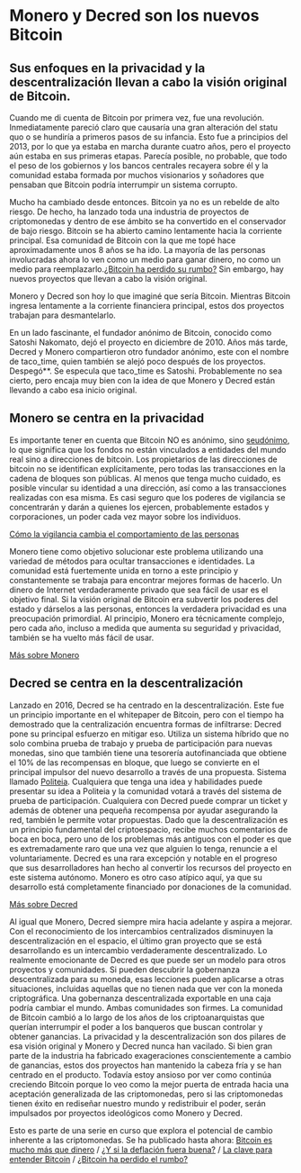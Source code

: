 # Monero y Decred son los nuevos Bitcoin

## Sus enfoques en la privacidad y la descentralización llevan a cabo la visión original de Bitcoin.

Cuando me di cuenta de Bitcoin por primera vez, fue una revolución. Inmediatamente pareció claro que causaría una gran alteración del statu quo o se hundiría a primeros pasos de su infancia. Esto fue a principios del 2013, por lo que ya estaba en marcha durante cuatro años, pero el proyecto aún estaba en sus primeras etapas. Parecía posible, no probable, que todo el peso de los gobiernos y los bancos centrales recayera sobre él y la comunidad estaba formada por muchos visionarios y soñadores que pensaban que Bitcoin podría interrumpir un sistema corrupto.

Mucho ha cambiado desde entonces. Bitcoin ya no es un rebelde de alto riesgo. De hecho, ha lanzado toda una industria de proyectos de criptomonedas y dentro de ese ámbito se ha convertido en el conservador de bajo riesgo. Bitcoin se ha abierto camino lentamente hacia la corriente principal. Esa comunidad de Bitcoin con la que me topé hace aproximadamente unos 8 años se ha ido. La mayoría de las personas involucradas ahora lo ven como un medio para ganar dinero, no como un medio para reemplazarlo.[¿Bitcoin ha perdido su rumbo?](https://john-dennehy.medium.com/has-bitcoin-lost-its-way-84d576c108a0) Sin embargo, hay nuevos proyectos que llevan a cabo la visión original.

Monero y Decred son hoy lo que imaginé que sería Bitcoin. Mientras Bitcoin ingresa lentamente a la corriente financiera principal, estos dos proyectos trabajan para desmantelarlo.

En un lado fascinante, el fundador anónimo de Bitcoin, conocido como Satoshi Nakomato, dejó el proyecto en diciembre de 2010. Años más tarde, Decred y Monero compartieron otro fundador anónimo, este con el nombre de taco_time, quien también se alejó poco después de los proyectos. Despegó**. Se especula que taco_time es Satoshi. Probablemente no sea cierto, pero encaja muy bien con la idea de que Monero y Decred están llevando a cabo esa inicio original.

## Monero se centra en la privacidad
Es importante tener en cuenta que Bitcoin NO es anónimo, sino [seudónimo](https://en.wikipedia.org/wiki/Pseudonym), lo que significa que los fondos no están vinculados a entidades del mundo real sino a direcciones de bitcoin. Los propietarios de las direcciones de bitcoin no se identifican explícitamente, pero todas las transacciones en la cadena de bloques son públicas. Al menos que tenga mucho cuidado, es posible vincular su identidad a una dirección, así como a las transacciones realizadas con esa misma. Es casi seguro que los poderes de vigilancia se concentrarán y darán a quienes los ejercen, probablemente estados y corporaciones, un poder cada vez mayor sobre los individuos.

[Cómo la vigilancia cambia el comportamiento de las personas](https://harvardmagazine.com/2017/01/the-watchers)

Monero tiene como objetivo solucionar este problema utilizando una variedad de métodos para ocultar transacciones e identidades. La comunidad está fuertemente unida en torno a este principio y constantemente se trabaja para encontrar mejores formas de hacerlo. Un dinero de Internet verdaderamente privado que sea fácil de usar es el objetivo final. Si la visión original de Bitcoin era subvertir los poderes del estado y dárselos a las personas, entonces la verdadera privacidad es una preocupación primordial. Al principio, Monero era técnicamente complejo, pero cada año, incluso a medida que aumenta su seguridad y privacidad, también se ha vuelto más fácil de usar.

[Más sobre Monero](https://www.bitdegree.org/crypto/monero#:~:text=The%20History%20of%20Monero,-To%20trace%20the&text=It%20was%20the%20first%20digital,using%20a%20technology%20called%20CryptoNote.&text=This%20lead%20a%20group%20of,is%20Esperanto%20for%20%22coin%22.)

## Decred se centra en la descentralización
Lanzado en 2016, Decred se ha centrado en la descentralización. Este fue un principio importante en el whitepaper de Bitcoin, pero con el tiempo ha demostrado que la centralización encuentra formas de infiltrarse: Decred pone su principal esfuerzo en mitigar eso. Utiliza un sistema híbrido que no solo combina prueba de trabajo y prueba de participación para nuevas monedas, sino que también tiene una tesorería autofinanciada que obtiene el 10% de las recompensas en bloque, que luego se convierte en el principal impulsor del nuevo desarrollo a través de una propuesta. Sistema llamado [Politeia](https://proposals.decred.org/). Cualquiera que tenga una idea y habilidades puede presentar su idea a Politeia y la comunidad votará a través del sistema de prueba de participación. Cualquiera con Decred puede comprar un ticket y además de obtener una pequeña recompensa por ayudar asegurando la red, también le permite votar propuestas. Dado que la descentralización es un principio fundamental del criptoespacio, recibe muchos comentarios de boca en boca, pero uno de los problemas más antiguos con el poder es que es extremadamente raro que una vez que alguien lo tenga, renuncie a el voluntariamente. Decred es una rara excepción y notable en el progreso que sus desarrolladores han hecho al convertir los recursos del proyecto en este sistema autónomo. Monero es otro caso atípico aquí, ya que su desarrollo está completamente financiado por donaciones de la comunidad.

[Más sobre Decred](https://decred.org/history/)

Al igual que Monero, Decred siempre mira hacia adelante y aspira a mejorar. Con el reconocimiento de los intercambios centralizados disminuyen la descentralización en el espacio, el último gran proyecto que se está desarrollando es un intercambio verdaderamente descentralizado. Lo realmente emocionante de Decred es que puede ser un modelo para otros proyectos y comunidades. Si pueden descubrir la gobernanza descentralizada para su moneda, esas lecciones pueden aplicarse a otras situaciones, incluidas aquellas que no tienen nada que ver con la moneda criptográfica. Una gobernanza descentralizada exportable en una caja podría cambiar el mundo.
Ambas comunidades son firmes.
La comunidad de Bitcoin cambió a lo largo de los años de los criptoanarquistas que querían interrumpir el poder a los banqueros que buscan controlar y obtener ganancias. La privacidad y la descentralización son dos pilares de esa visión original y Monero y Decred nunca han vacilado. Si bien gran parte de la industria ha fabricado exageraciones conscientemente a cambio de ganancias, estos dos proyectos han mantenido la cabeza fría y se han centrado en el producto. Todavía estoy ansioso por ver como continúa creciendo  Bitcoin porque lo veo como la mejor puerta de entrada hacia una aceptación generalizada de las criptomonedas, pero si las criptomonedas tienen éxito en rediseñar nuestro mundo y redistribuir el poder, serán impulsados por proyectos ideológicos como Monero y Decred. 

Esto es parte de una serie en curso que explora el potencial de cambio inherente a las criptomonedas. Se ha publicado hasta ahora: [Bitcoin es mucho más que dinero](https://medium.com/coinmonks/bitcoin-is-so-much-more-than-money-48da223abdcc) / [¿Y si la deflación fuera buena?](https://medium.com/the-capital/what-if-deflation-was-good-f067ae3a26e4) / [La clave para entender Bitcoin](https://medium.com/the-capital/the-key-to-understanding-bitcoin-88deda02c848) / [¿Bitcoin ha perdido el rumbo?](https://john-dennehy.medium.com/has-bitcoin-lost-its-way-84d576c108a0)
